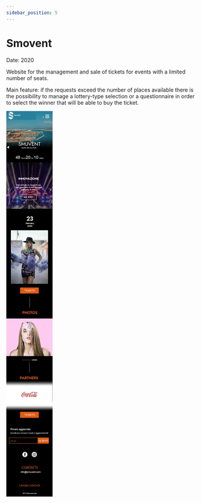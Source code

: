 ```yaml
---
sidebar_position: 5
---
```


# Smovent

<div >
<p style={{textAlign: 'right'}}>Date: 2020</p>
</div>

Website for the management and sale of tickets for events with a limited number of seats. 

Main feature: if the requests exceed the number of places available there is the possibility to manage a lottery-type selection or a questionnaire in order to select the winner that will be able to buy the ticket.


<div style={{textAlign: 'center'}}>
  <img src="/img/smovent.jpeg" />
</div>